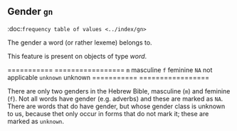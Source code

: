 Gender ``gn``
-------------------------------------------------
:doc:`frequency table of values <../index/gn>`

The gender a word (or rather lexeme) belongs to.

This feature is present on objects of type *word*.

=========== =================
``m``       masculine
``f``       feminine
``NA``      not applicable
``unknown`` unknown
=========== =================

There are only two genders in the Hebrew Bible, masculine (``m``) and feminine (``f``).
Not all words have gender (e.g. adverbs) and these are marked as ``NA``.
There are words that do have gender, but whose gender class is unknown to us,
because thet only occur in forms that do not mark it;
these are marked as ``unknown``.
